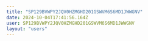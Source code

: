 ```yaml
---
title: "SP129BVWPY2JQV0HZMGHD201GSWVM6S6MD1JWWGNV"
date: 2024-10-04T17:41:56.164Z
user: SP129BVWPY2JQV0HZMGHD201GSWVM6S6MD1JWWGNV
layout: "users"
---
```

    